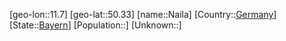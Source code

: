 ﻿---
location: [50.33,11.7]
type: City
tags:
- geo/City


SpocWebEntityId: 32719
isDeleted: false
confidential: public

---
[geo-lon::11.7]
[geo-lat::50.33]
[name::Naila]
[Country::[Germany](geo/Continent/Europe/Germany.md)]
[State::[Bayern](geo/Continent/Europe/Germany/Bayern.md)]
[Population::]
[Unknown::]

